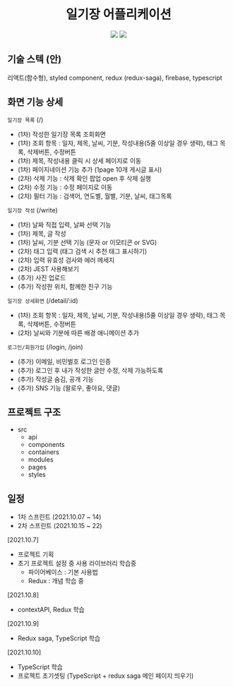 <h1 align='middle'>일기장 어플리케이션</h1>
<p align='middle'>
  <img src="https://img.shields.io/github/languages/top/jemizem/React-Diary-App?color=blue&logo=typescript"> </img>
<img src="https://img.shields.io/github/repo-size/jemizem/React-Diary-App?color=%23&logo=Github"> </img>
</p>

## 기술 스텍 (안)

리액트(함수형), styled component, redux (redux-saga), firebase, typescript

## 화면 기능 상세

`일기장 목록` (/)

-   (1차) 작성한 일기장 목록 조회화면
-   (1차) 조회 항목 : 일자, 제목, 날씨, 기분, 작성내용(5줄 이상일 경우 생략), 태그 목록, 삭제버튼, 수정버튼
-   (1차) 제목, 작성내용 클릭 시 상세 페이지로 이동
-   (1차) 페이지네이션 기능 추가 (1page 10개 게시글 표시)
-   (2차) 삭제 기능 : 삭제 확인 팝업 open 후 삭제 실행
-   (2차) 수정 기능 : 수정 페이지로 이동
-   (2차) 필터 기능 : 검색어, 연도별, 월별, 기분, 날씨, 태그목록

`일기장 작성` (/write)

-   (1차) 날짜 직접 입력, 날짜 선택 기능
-   (1차) 제목, 글 작성
-   (1차) 날씨, 기분 선택 기능 (문자 or 이모티콘 or SVG)
-   (2차) 태그 입력 (태그 검색 시 추천 태그 표시하기)
-   (2차) 입력 유효성 검사와 에러 메세지
-   (2차) JEST 사용해보기
-   (추가) 사진 업로드
-   (추가) 작성한 위치, 함께한 친구 기능

`일기장 상세화면` (/detail/:id)

-   (1차) 조회 항목 : 일자, 제목, 날씨, 기분, 작성내용(5줄 이상일 경우 생략), 태그 목록, 삭제버튼, 수정버튼
-   (2차) 날씨와 기분에 따른 배경 애니메이션 추가

`로그인/회원가입` (/login, /join)

-   (추가) 이메일, 비민벌호 로그인 인증
-   (추가) 로그인 후 내가 작성한 글만 수정, 삭제 가능하도록
-   (추가) 작성글 숨김, 공개 기능
-   (추가) SNS 기능 (팔로우, 좋아요, 댓글)

## 프로젝트 구조

-   src
    -   api
    -   components
    -   containers
    -   modules
    -   pages
    -   styles

## 일정

-   1차 스프린트 (2021.10.07 ~ 14)
-   2차 스프린트 (2021.10.15 ~ 22)

[2021.10.7]

-   프로젝트 기획
-   초기 프로젝트 설정 중 사용 라이브러리 학습중
    -   파이어베이스 : 기본 사용법
    -   Redux : 개념 학습 중

[2021.10.8]

-   contextAPI, Redux 학습

[2021.10.9]

-   Redux saga, TypeScript 학습

[2021.10.10]

-   TypeScript 학습
-   프로젝트 초기셋팅 (TypeScript + redux saga 메인 페이지 띄우기)
